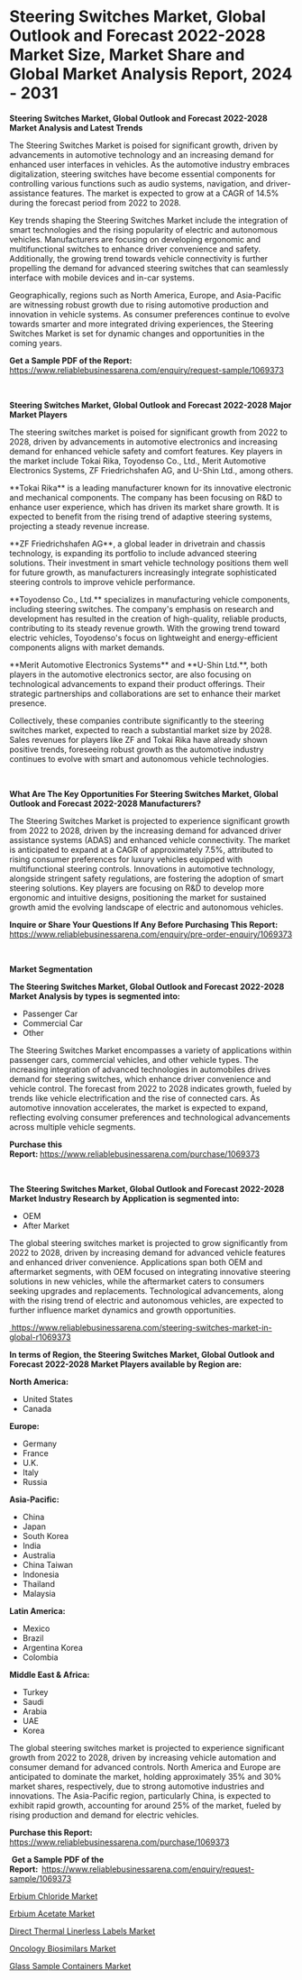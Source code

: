<p><h1>Steering Switches Market, Global Outlook and Forecast 2022-2028 Market Size, Market Share and Global Market Analysis Report, 2024 - 2031</h1></p><p><strong>Steering Switches Market, Global Outlook and Forecast 2022-2028 Market Analysis and Latest Trends</strong></p>
<p><p>The Steering Switches Market is poised for significant growth, driven by advancements in automotive technology and an increasing demand for enhanced user interfaces in vehicles. As the automotive industry embraces digitalization, steering switches have become essential components for controlling various functions such as audio systems, navigation, and driver-assistance features. The market is expected to grow at a CAGR of 14.5% during the forecast period from 2022 to 2028.</p><p>Key trends shaping the Steering Switches Market include the integration of smart technologies and the rising popularity of electric and autonomous vehicles. Manufacturers are focusing on developing ergonomic and multifunctional switches to enhance driver convenience and safety. Additionally, the growing trend towards vehicle connectivity is further propelling the demand for advanced steering switches that can seamlessly interface with mobile devices and in-car systems.</p><p>Geographically, regions such as North America, Europe, and Asia-Pacific are witnessing robust growth due to rising automotive production and innovation in vehicle systems. As consumer preferences continue to evolve towards smarter and more integrated driving experiences, the Steering Switches Market is set for dynamic changes and opportunities in the coming years.</p></p>
<p><strong>Get a Sample PDF of the Report:&nbsp;</strong> <a href="https://www.reliablebusinessarena.com/enquiry/request-sample/1069373">https://www.reliablebusinessarena.com/enquiry/request-sample/1069373</a></p>
<p>&nbsp;</p>
<p><strong>Steering Switches Market, Global Outlook and Forecast 2022-2028 Major Market Players</strong></p>
<p><p>The steering switches market is poised for significant growth from 2022 to 2028, driven by advancements in automotive electronics and increasing demand for enhanced vehicle safety and comfort features. Key players in the market include Tokai Rika, Toyodenso Co., Ltd., Merit Automotive Electronics Systems, ZF Friedrichshafen AG, and U-Shin Ltd., among others.</p><p>**Tokai Rika** is a leading manufacturer known for its innovative electronic and mechanical components. The company has been focusing on R&D to enhance user experience, which has driven its market share growth. It is expected to benefit from the rising trend of adaptive steering systems, projecting a steady revenue increase.</p><p>**ZF Friedrichshafen AG**, a global leader in drivetrain and chassis technology, is expanding its portfolio to include advanced steering solutions. Their investment in smart vehicle technology positions them well for future growth, as manufacturers increasingly integrate sophisticated steering controls to improve vehicle performance.</p><p>**Toyodenso Co., Ltd.** specializes in manufacturing vehicle components, including steering switches. The company's emphasis on research and development has resulted in the creation of high-quality, reliable products, contributing to its steady revenue growth. With the growing trend toward electric vehicles, Toyodenso's focus on lightweight and energy-efficient components aligns with market demands.</p><p>**Merit Automotive Electronics Systems** and **U-Shin Ltd.**, both players in the automotive electronics sector, are also focusing on technological advancements to expand their product offerings. Their strategic partnerships and collaborations are set to enhance their market presence.</p><p>Collectively, these companies contribute significantly to the steering switches market, expected to reach a substantial market size by 2028. Sales revenues for players like ZF and Tokai Rika have already shown positive trends, foreseeing robust growth as the automotive industry continues to evolve with smart and autonomous vehicle technologies.</p></p>
<p>&nbsp;</p>
<p><strong>What Are The Key Opportunities For Steering Switches Market, Global Outlook and Forecast 2022-2028 Manufacturers?</strong></p>
<p><p>The Steering Switches Market is projected to experience significant growth from 2022 to 2028, driven by the increasing demand for advanced driver assistance systems (ADAS) and enhanced vehicle connectivity. The market is anticipated to expand at a CAGR of approximately 7.5%, attributed to rising consumer preferences for luxury vehicles equipped with multifunctional steering controls. Innovations in automotive technology, alongside stringent safety regulations, are fostering the adoption of smart steering solutions. Key players are focusing on R&D to develop more ergonomic and intuitive designs, positioning the market for sustained growth amid the evolving landscape of electric and autonomous vehicles.</p></p>
<p><strong>Inquire or Share Your Questions If Any Before Purchasing This Report:</strong> <a href="https://www.reliablebusinessarena.com/enquiry/pre-order-enquiry/1069373">https://www.reliablebusinessarena.com/enquiry/pre-order-enquiry/1069373</a></p>
<p>&nbsp;</p>
<p><strong>Market Segmentation</strong></p>
<p><strong>The Steering Switches Market, Global Outlook and Forecast 2022-2028 Market Analysis by types is segmented into:</strong></p>
<p><ul><li>Passenger Car</li><li>Commercial Car</li><li>Other</li></ul></p>
<p><p>The Steering Switches Market encompasses a variety of applications within passenger cars, commercial vehicles, and other vehicle types. The increasing integration of advanced technologies in automobiles drives demand for steering switches, which enhance driver convenience and vehicle control. The forecast from 2022 to 2028 indicates growth, fueled by trends like vehicle electrification and the rise of connected cars. As automotive innovation accelerates, the market is expected to expand, reflecting evolving consumer preferences and technological advancements across multiple vehicle segments.</p></p>
<p><strong>Purchase this Report:&nbsp;</strong><a href="https://www.reliablebusinessarena.com/purchase/1069373">https://www.reliablebusinessarena.com/purchase/1069373</a></p>
<p>&nbsp;</p>
<p><strong>The Steering Switches Market, Global Outlook and Forecast 2022-2028 Market Industry Research by Application is segmented into:</strong></p>
<p><ul><li>OEM</li><li>After Market</li></ul></p>
<p><p>The global steering switches market is projected to grow significantly from 2022 to 2028, driven by increasing demand for advanced vehicle features and enhanced driver convenience. Applications span both OEM and aftermarket segments, with OEM focused on integrating innovative steering solutions in new vehicles, while the aftermarket caters to consumers seeking upgrades and replacements. Technological advancements, along with the rising trend of electric and autonomous vehicles, are expected to further influence market dynamics and growth opportunities.</p></p>
<p><a href="https://www.reliablebusinessarena.com/steering-switches-market-in-global-r1069373">&nbsp;https://www.reliablebusinessarena.com/steering-switches-market-in-global-r1069373</a></p>
<p><strong>In terms of Region, the Steering Switches Market, Global Outlook and Forecast 2022-2028 Market Players available by Region are:</strong></p>
<p>
    <p> <strong> North America: </strong>
        <ul>
            <li>United States</li>
            <li>Canada</li>
        </ul>
        </p> 
    <p> <strong> Europe: </strong>
        <ul>
            <li>Germany</li>
            <li>France</li>
            <li>U.K.</li>
            <li>Italy</li>
            <li>Russia</li>
        </ul>
        </p> 
    <p> <strong> Asia-Pacific: </strong>
        <ul>
            <li>China</li>
            <li>Japan</li>
            <li>South Korea</li>
            <li>India</li>
            <li>Australia</li>
            <li>China Taiwan</li>
            <li>Indonesia</li>
            <li>Thailand</li>
            <li>Malaysia</li>
        </ul>
        </p> 
    <p> <strong> Latin America: </strong>
        <ul>
            <li>Mexico</li>
            <li>Brazil</li>
            <li>Argentina Korea</li>
            <li>Colombia</li>
        </ul>
        </p> 
    <p> <strong> Middle East & Africa: </strong>
        <ul>
            <li>Turkey</li>
            <li>Saudi</li>
            <li>Arabia</li>
            <li>UAE</li>
            <li>Korea</li>
        </ul>
    </p>
    </p>
<p><p>The global steering switches market is projected to experience significant growth from 2022 to 2028, driven by increasing vehicle automation and consumer demand for advanced controls. North America and Europe are anticipated to dominate the market, holding approximately 35% and 30% market shares, respectively, due to strong automotive industries and innovations. The Asia-Pacific region, particularly China, is expected to exhibit rapid growth, accounting for around 25% of the market, fueled by rising production and demand for electric vehicles.</p></p>
<p><strong>Purchase this Report: </strong><a href="https://www.reliablebusinessarena.com/purchase/1069373">https://www.reliablebusinessarena.com/purchase/1069373</a></p>
<p>&nbsp;<strong>Get a Sample PDF of the Report:&nbsp;&nbsp;</strong><a href="https://www.reliablebusinessarena.com/enquiry/request-sample/1069373">https://www.reliablebusinessarena.com/enquiry/request-sample/1069373</a></p>
<p><strong></strong></p>
<p><p><a href="https://issuu.com/reportprime-2/docs/erbium-chloride-market-size-2030.pp_e5fda5282c4852">Erbium Chloride Market</a></p><p><a href="https://issuu.com/reportprime-2/docs/erbium-acetate-market-size-2030.ppt_6bcbb8e020ecdd">Erbium Acetate Market</a></p><p><a href="https://medium.com/@bosdendes/the-market-study-covers-the-direct-thermal-linerless-labels-market-across-various-segments-3522ee6f1a9a">Direct Thermal Linerless Labels Market</a></p><p><a href="https://www.linkedin.com/pulse/global-oncology-biosimilars-market-trends-forecasts-strategic-j2yue?trackingId=FUasqvl5RBuQ1i2jhDxlqQ%3D%3D">Oncology Biosimilars Market</a></p><p><a href="https://medium.com/@nyahmertz1928/the-market-study-covers-the-glass-sample-containers-market-across-various-segments-6090286d7e4a">Glass Sample Containers Market</a></p></p>